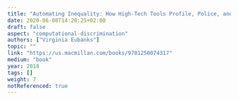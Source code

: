 ```yaml
---
title: "Automating Inequality: How High-Tech Tools Profile, Police, and Punish the Poor"
date: 2020-06-08T14:20:25+02:00
draft: false
aspect: "computational-discrimination"
authors: ["Virginia Eubanks"]
topic: ""
link: "https://us.macmillan.com/books/9781250074317"
medium: "book"
year: 2018
tags: []
weight: 7
notReferenced: true
---
```

